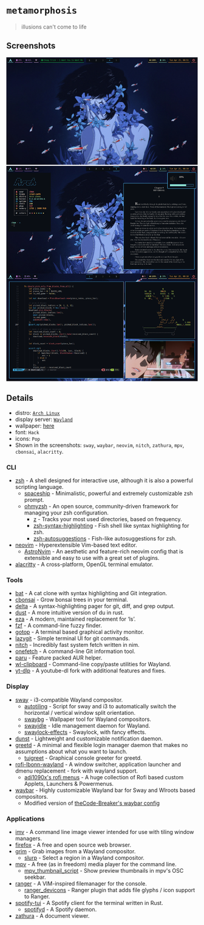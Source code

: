# `metamorphosis`
> illusions can't come to life

## Screenshots

![screenshot1](screenshot1.png)
![screenshot2](screenshot2.png)

## Details
+ distro: [`Arch Linux`](https://www.archlinux.org/)
+ display server: [`Wayland`](https://wayland.freedesktop.org/)
+ wallpaper: [here](https://github.com/notchum/wallpapers/blob/main/anime/perfect-blue-1920x1080.jpg)
+ font: `Hack`
+ icons: `Pop`
+ Shown in the screenshots: `sway`, `waybar`, `neovim`, `nitch`, `zathura`, `mpv`, `cbonsai`, `alacritty`.

### CLI
- [zsh](https://github.com/zsh-users/zsh) - A shell designed for interactive use, although it is also a powerful scripting language.
    - [spaceship](https://github.com/spaceship-prompt/spaceship-prompt) - Minimalistic, powerful and extremely customizable zsh prompt.
    - [ohmyzsh](https://github.com/ohmyzsh/ohmyzsh) - An open source, community-driven framework for managing your zsh configuration.
        - [z](https://github.com/rupa/z) - Tracks your most used directories, based on frequency.
        - [zsh-syntax-highlighting](https://github.com/zsh-users/zsh-syntax-highlighting) - Fish shell like syntax highlighting for zsh.
        - [zsh-autosuggestions](https://github.com/zsh-users/zsh-autosuggestions) - Fish-like autosuggestions for zsh.
- [neovim](https://github.com/neovim/neovim) - Hyperextensible Vim-based text editor.
    - [AstroNvim](https://github.com/AstroNvim/AstroNvim) - An aesthetic and feature-rich neovim config that is extensible and easy to use with a great set of plugins. 
- [alacritty](https://github.com/alacritty/alacritty) - A cross-platform, OpenGL terminal emulator.

### Tools
- [bat](https://github.com/sharkdp/bat) - A cat clone with syntax highlighting and Git integration.
- [cbonsai](https://gitlab.com/jallbrit/cbonsai) - Grow bonsai trees in your terminal.
- [delta](https://github.com/dandavison/delta) - A syntax-highlighting pager for git, diff, and grep output.
- [dust](https://github.com/bootandy/dust) - A more intuitive version of du in rust.
- [eza](https://github.com/eza-community/eza) - A modern, maintained replacement for ‘ls’.
- [fzf](https://github.com/junegunn/fzf) - A command-line fuzzy finder.
- [gotop](https://github.com/xxxserxxx/gotop) - A terminal based graphical activity monitor.
- [lazygit](https://github.com/jesseduffield/lazygit) - Simple terminal UI for git commands.
- [nitch](https://github.com/ssleert/nitch) - Incredibly fast system fetch written in nim.
- [onefetch](https://github.com/o2sh/onefetch) - A command-line Git information tool.
- [paru](https://github.com/Morganamilo/paru) - Feature packed AUR helper.
- [wl-clipboard](https://github.com/bugaevc/wl-clipboard) - Command-line copy/paste utilities for Wayland.
- [yt-dlp](https://github.com/yt-dlp/yt-dlp) - A youtube-dl fork with additional features and fixes.

### Display
- [sway](https://github.com/swaywm/sway) - i3-compatible Wayland compositor.
    - [autotiling](https://github.com/nwg-piotr/autotiling) - Script for sway and i3 to automatically switch the horizontal / vertical window split orientation.
    - [swaybg](https://github.com/swaywm/swaybg) - Wallpaper tool for Wayland compositors.
    - [swayidle](https://github.com/swaywm/swayidle) - Idle management daemon for Wayland.
    - [swaylock-effects](https://github.com/mortie/swaylock-effects) - Swaylock, with fancy effects.
- [dunst](https://github.com/dunst-project/dunst) - Lightweight and customizable notification daemon.
- [greetd](https://git.sr.ht/~kennylevinsen/greetd) - A minimal and flexible login manager daemon that makes no assumptions about what you want to launch.
    - [tuigreet](https://github.com/apognu/tuigreet) - Graphical console greeter for greetd.
- [rofi-lbonn-wayland](https://github.com/lbonn/rofi) - A window switcher, application launcher and dmenu replacement - fork with wayland support.
    - [adi1090x's rofi menus](https://github.com/adi1090x/rofi) - A huge collection of Rofi based custom Applets, Launchers & Powermenus.
- [waybar](https://github.com/Alexays/Waybar) - Highly customizable Wayland bar for Sway and Wlroots based compositors.
    - Modified version of [theCode-Breaker's waybar config](https://github.com/theCode-Breaker/riverwm)

### Applications
- [imv](https://sr.ht/~exec64/imv/) - A command line image viewer intended for use with tiling window managers.
- [firefox](https://mozilla.org/firefox) - A free and open source web browser.
- [grim](https://sr.ht/~emersion/grim/) - Grab images from a Wayland compositor.
    - [slurp](https://github.com/emersion/slurp) - Select a region in a Wayland compositor.
- [mpv](https://github.com/mpv-player/mpv) - A free (as in freedom) media player for the command line.
    - [mpv_thumbnail_script](https://github.com/marzzzello/mpv_thumbnail_script) - Show preview thumbnails in mpv's OSC seekbar.
- [ranger](https://github.com/ranger/ranger) - A VIM-inspired filemanager for the console.
    - [ranger_devicons](https://github.com/alexanderjeurissen/ranger_devicons) - Ranger plugin that adds file glyphs / icon support to Ranger.
- [spotify-tui](https://github.com/Rigellute/spotify-tui) - A Spotify client for the terminal written in Rust.
    - [spotifyd](https://github.com/Spotifyd/spotifyd) - A Spotify daemon. 
- [zathura](https://github.com/pwmt/zathura) - A document viewer.
